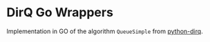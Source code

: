 DirQ Go Wrappers
================

Implementation in GO of the algorithm `QueueSimple` from
[python-dirq](https://github.com/cern-mig/python-dirq).
